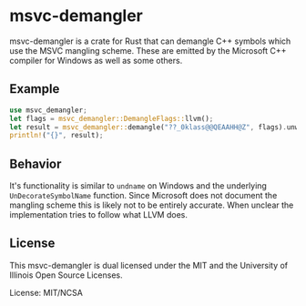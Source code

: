 # msvc-demangler

msvc-demangler is a crate for Rust that can demangle C++ symbols which use
the MSVC mangling scheme.  These are emitted by the Microsoft C++ compiler
for Windows as well as some others.

## Example

```rust
use msvc_demangler;
let flags = msvc_demangler::DemangleFlags::llvm();
let result = msvc_demangler::demangle("??_0klass@@QEAAHH@Z", flags).unwrap();
println!("{}", result);
```

## Behavior

It's functionality is similar to `undname` on Windows and the underlying
`UnDecorateSymbolName` function.  Since Microsoft does not document the
mangling scheme this is likely not to be entirely accurate.  When unclear
the implementation tries to follow what LLVM does.

## License

This msvc-demangler is dual licensed under the MIT and the University of
Illinois Open Source Licenses.

License: MIT/NCSA
